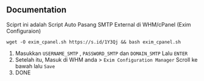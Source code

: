 ## Documentation
Sciprt ini adalah Script Auto Pasang SMTP External di WHM/cPanel (Exim Configuraion)
```shell script
wget -O exim_cpanel.sh https://s.id/1Y3Qj && bash exim_cpanel.sh
```
1. Masukkan `USERNAME_SMTP` , `PASSWORD_SMTP` dan `DOMAIN_SMTP` Lalu `ENTER`
2. Setelah itu, Masuk di WHM anda > `Exim Configuration Manager` Scroll ke bawah lalu `Save`
3. DONE
